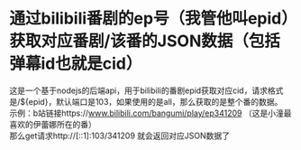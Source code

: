 # 通过bilibili番剧的ep号（我管他叫epid）获取对应番剧/该番的JSON数据（包括弹幕id也就是cid）
这是一个基于nodejs的后端api，用于bilibili的番剧epid获取对应cid，请求格式是/${epid}，默认端口是103，如果使用的是all，那么获取的是整个番的数据。    
示例：b站链接https://www.bilibili.com/bangumi/play/ep341209 （这是小潼最喜欢的伊蕾娜所在的番）    
那么get请求http://[::1]:103/341209 就会返回对应JSON数据了
